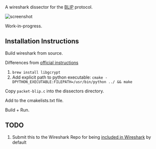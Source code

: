 
A wireshark dissector for the [BLIP](https://github.com/couchbaselabs/BLIP-Cpp) protocol.

![screenshot](https://user-images.githubusercontent.com/296876/37130256-8122e29a-2237-11e8-8c22-caaf65889f22.png)

Work-in-progress.

## Installation Instructions

Build wireshark from source.

Differences from [official instructions](https://wiki.wireshark.org/BuildingAndInstalling#macOS) 

1. `brew install libgcrypt`
1. Add explicit path to python executable: `cmake -DPYTHON_EXECUTABLE:FILEPATH=/usr/bin/python ../ && make`

Copy `packet-blip.c` into the dissectors directory.

Add to the cmakelists.txt file.

Build + Run.

## TODO

1. Submit this to the Wireshark Repo for being [included in Wireshark](https://www.wireshark.org/docs/wsdg_html_chunked/ChSrcContribute.html) by default
